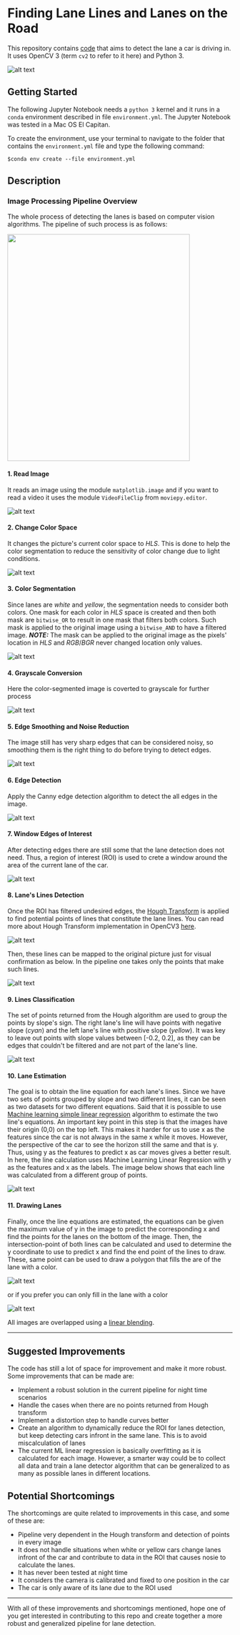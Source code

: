 # **Finding Lane Lines and Lanes on the Road** 
This repository contains [code](./P1.ipynb) that aims to detect the lane a car is driving in. It uses OpenCV 3 (term `cv2` to refer to it here) and Python 3.

[//]: # (Image References)
[imageStartEnd]: ./Description_Images/StartEnd.png "StartEnd"
[imageOriginal]: ./Description_Images/OriginalImages.png "Original"
[imageHLS]: ./Description_Images/HLS.png "HLS"
[imageColorSeg]: ./Description_Images/ColorSegmentation.png "ColorSeg"
[imageGrayscale]: ./Description_Images/Grayscale.png "Grayscale"
[imageGauss]: ./Description_Images/GaussianFilter.png "Gaussian"
[imageCanny]: ./Description_Images/Canny.png "Canny"
[imageROI]: ./Description_Images/ROI.png "ROI"
[imageHough]: ./Description_Images/Hough.png "Hough"
[imageHoughOriginal]: ./Description_Images/HoughOriginal.png "HoughOriginal"
[imageGroupSlopes]: ./Description_Images/GroupSlopes.png "GroupSlopes"
[imageTwoSlopes]: ./Description_Images/TwoSlopes.png "TwoSlopes"
[imageLanes]: ./Description_Images/FilledLaneAndLines.png "Lanes"
[imageFillLane]: ./Description_Images/FillLane.png "FillLane"

![alt text][imageStartEnd]


## Getting Started
The following Jupyter Notebook needs a `python 3` kernel and it runs in a `conda` environment described in file  `environment.yml`. The Jupyter Notebook was tested in a Mac OS El Capitan.

To create the environment, use your terminal to navigate to the folder that contains  the `environment.yml` file and type the following command:

`$conda env create --file environment.yml`


## Description

### Image Processing Pipeline Overview
The whole process of detecting the lanes is based on computer vision algorithms.
The pipeline of such process is as follows:

<img src="./Description_Images/LaneDetectionPipeline.png" width="408" height="508">

#### 1. Read Image
It reads an image using the module `matplotlib.image` and if you want to read a video it uses the module `VideoFileClip` from `moviepy.editor`.

![alt text][imageOriginal]

#### 2. Change Color Space 
It changes the picture's current color space to _HLS_. This is done to help the color segmentation to reduce the sensitivity of color change due to light conditions.

![alt text][imageHLS]

#### 3. Color Segmentation
Since lanes are _white_ and _yellow_, the segmentation needs to consider both colors. One mask for each color in _HLS_ space is created and then both mask are `bitwise_OR` to result in one mask that filters both colors. Such mask is applied to the original image using a `bitwise_AND` to have a filtered image.
**_NOTE:_** The mask can be applied to the original image as the pixels' location in _HLS_ and _RGB_/_BGR_ never changed location only values.

![alt text][imageColorSeg]

#### 4. Grayscale Conversion
Here the color-segmented image is coverted to grayscale for further process

![alt text][imageGrayscale]

#### 5. Edge Smoothing and Noise Reduction
The image still has very sharp edges that can be considered noisy, so smoothing them is the right thing to do before trying to detect edges.

![alt text][imageGauss]

#### 6. Edge Detection
Apply the Canny edge detection algorithm to detect the all edges in the image. 

![alt text][imageCanny]

#### 7. Window Edges of Interest
After detecting edges there are still some that the lane detection does not need. Thus, a region of interest (ROI) is used to crete a window around the area of the current lane of the car.

![alt text][imageROI]

#### 8. Lane's Lines Detection
Once the ROI has filtered undesired edges, the [Hough Transform](https://alyssaq.github.io/2014/understanding-hough-transform/) is applied to find potential points of lines that constitute the lane lines. You can read more about Hough Transform implementation in OpenCV3 [here](http://docs.opencv.org/3.0-beta/doc/py_tutorials/py_imgproc/py_houghlines/py_houghlines.html).

![alt text][imageHough]

Then, these lines can be mapped to the original picture just for visual confirmation as below. In the pipeline one takes only the points that make such lines.

![alt text][imageHoughOriginal]

#### 9. Lines Classification
The set of points returned from the Hough algorithm are used to group the points by slope's sign. The right lane's line will have points with negative slope (_cyan_) and the left lane's line with positive slope (_yellow_). It was key to leave out points with slope values between [-0.2, 0.2], as they can be edges that couldn't be filtered and are not part of the lane's line.

![alt text][imageGroupSlopes]

#### 10. Lane Estimation
The goal is to obtain the line equation for each lane's lines. Since we have two sets of points grouped by slope and two different lines, it can be seen as two datasets for two different equations. Said that it is possible to use [Machine learning simple linear regression](http://scikit-learn.org/stable/modules/generated/sklearn.linear_model.LinearRegression.html) algorithm to estimate the two line's equations. 
An important key point in this step is that the images have their origin (0,0) on the top left. This makes it harder for us to use x as the features since the car is not always in the same x while it moves. However, the perspective of the car to see the horizon still the same and that is y. Thus, using y as the features to predict x as car moves gives a better result. 
In here, the line calculation uses Machine Learning Linear Regression with y as the features and x as the labels. 
The image below shows that each line was calculated from a different group of points.

![alt text][imageTwoSlopes]

#### 11. Drawing Lanes
Finally, once the line equations are estimated, the equations can be given the maximum value of y in the image to predict the corresponding x and find the points for the lanes on the bottom of the image. Then, the intersection-point of both lines can be calculated and used to determine the y coordinate to use to predict x and find the end point of the lines to draw.
These, same point can be used to draw a polygon that fills the are of the lane with a color.

![alt text][imageLanes]

or if you prefer you can only fill in the lane with a color

![alt text][imageFillLane]

All images are overlapped using a [linear blending](http://docs.opencv.org/3.1.0/d5/dc4/tutorial_adding_images.html).

---

## Suggested Improvements
The code has still a lot of space for improvement and make it more robust. Some improvements that can be made are:
* Implement a robust solution in the current pipeline for night time scenarios
* Handle the cases when there are no points returned from Hough transform
* Implement a distortion step to handle curves better
* Create an algorithm to dynamically reduce the ROI for lanes detection, but keep detecting cars infront in the same lane. This is to avoid miscalculation of lanes
* The current ML linear regression is basically overfitting  as it is calculated for each image. However, a smarter way could be to collect all data and train a lane detector algorithm that can be generalized to as many as possible lanes in different locations.

## Potential Shortcomings

The shortcomings are quite related to improvements in this case, and some of these are:
* Pipeline very dependent in the Hough transform and detection of points in every image
* It does not handle situations when white or yellow cars change lanes infront of the car and contribute to data in the ROI that causes nosie to calculate the lanes.
* It has never been tested at night time
* It considers the camera is calibrated and fixed to one position in the car
* The car is only aware of its lane due to the ROI used

---

With all of these improvements and shortcomings mentioned, hope one of you get interested in contributing to this repo and create together a more robust and generalized pipeline for lane detection.
